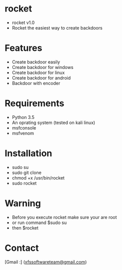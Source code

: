 # rocket
* rocket v1.0
* Rocket the easiest way to create backdoors

# Features
* Create backdoor easily
* Create backdoor for windows
* Create backdoor for linux
* Create backdoor for android
* Backdoor with encoder

# Requirements
* Python 3.5
* An oprating system (tested on kali linux)
* msfconsole
* msfvenom

# Installation
* sudo su
* sudo git clone
* chmod +x /usr/bin/rocket
* sudo rocket

# Warning
* Before you execute rocket make sure your are root
* or run command $sudo su
* then $rocket

# Contact
[Gmail :] (xfssoftwareteam@gmail.com)
